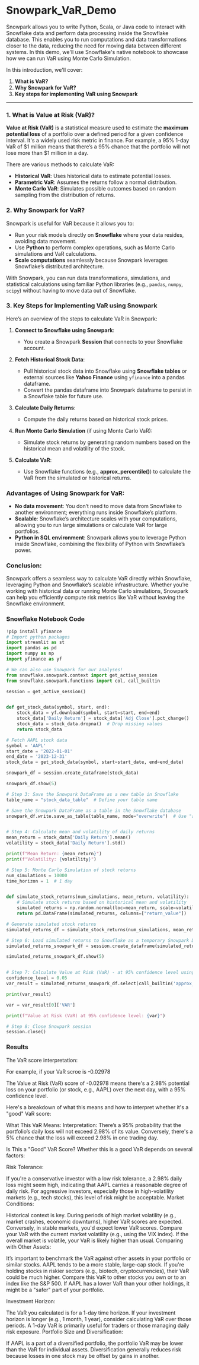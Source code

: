 # Snowpark_VaR_Demo

Snowpark allows you to write Python, Scala, or Java code to interact with Snowflake data and perform data processing inside the Snowflake database. This enables you to run computations and data transformations closer to the data, reducing the need for moving data between different systems. In this demo, we'll use Snowflake's native notebook to showcase how we can run VaR using Monte Carlo Simulation.

In this introduction, we'll cover:
1. **What is VaR?**
2. **Why Snowpark for VaR?**
3. **Key steps for implementing VaR using Snowpark**


---

### 1. What is Value at Risk (VaR)?
**Value at Risk (VaR)** is a statistical measure used to estimate the **maximum potential loss** of a portfolio over a defined period for a given confidence interval. It's a widely used risk metric in finance. For example, a 95% 1-day VaR of $1 million means that there’s a 95% chance that the portfolio will not lose more than $1 million in a day.

There are various methods to calculate VaR:
- **Historical VaR**: Uses historical data to estimate potential losses.
- **Parametric VaR**: Assumes the returns follow a normal distribution.
- **Monte Carlo VaR**: Simulates possible outcomes based on random sampling from the distribution of returns.

### 2. Why Snowpark for VaR?
Snowpark is useful for VaR because it allows you to:
- Run your risk models directly on **Snowflake** where your data resides, avoiding data movement.
- Use **Python** to perform complex operations, such as Monte Carlo simulations and VaR calculations.
- **Scale computations** seamlessly because Snowpark leverages Snowflake’s distributed architecture.

With Snowpark, you can run data transformations, simulations, and statistical calculations using familiar Python libraries (e.g., `pandas`, `numpy`, `scipy`) without having to move data out of Snowflake.

### 3. Key Steps for Implementing VaR using Snowpark

Here’s an overview of the steps to calculate VaR in Snowpark:

1. **Connect to Snowflake using Snowpark**:
   - You create a Snowpark **Session** that connects to your Snowflake account.

2. **Fetch Historical Stock Data**:
   - Pull historical stock data into Snowflake using **Snowflake tables** or external sources like **Yahoo Finance** using `yfinance` into a pandas dataframe.
   - Convert the pandas dataframe into Snowpark dataframe to persist in a Snowflake table for future use.

3. **Calculate Daily Returns**:
   - Compute the daily returns based on historical stock prices.

4. **Run Monte Carlo Simulation** (if using Monte Carlo VaR):
   - Simulate stock returns by generating random numbers based on the historical mean and volatility of the stock.

5. **Calculate VaR**:
   - Use Snowflake functions (e.g., **approx_percentile()**) to calculate the VaR from the simulated or historical returns.


### Advantages of Using Snowpark for VaR:
- **No data movement**: You don’t need to move data from Snowflake to another environment; everything runs inside Snowflake’s platform.
- **Scalable**: Snowflake’s architecture scales with your computations, allowing you to run large simulations or calculate VaR for large portfolios.
- **Python in SQL environment**: Snowpark allows you to leverage Python inside Snowflake, combining the flexibility of Python with Snowflake’s power.



### Conclusion:
Snowpark offers a seamless way to calculate VaR directly within Snowflake, leveraging Python and Snowflake’s scalable infrastructure. Whether you’re working with historical data or running Monte Carlo simulations, Snowpark can help you efficiently compute risk metrics like VaR without leaving the Snowflake environment.

### Snowflake Notebook Code
```python
!pip install yfinance
# Import python packages
import streamlit as st
import pandas as pd
import numpy as np
import yfinance as yf

# We can also use Snowpark for our analyses!
from snowflake.snowpark.context import get_active_session
from snowflake.snowpark.functions import col, call_builtin

session = get_active_session()


def get_stock_data(symbol, start, end):
    stock_data = yf.download(symbol, start=start, end=end)
    stock_data['Daily Return'] = stock_data['Adj Close'].pct_change()
    stock_data = stock_data.dropna()  # Drop missing values
    return stock_data

# Fetch AAPL stock data
symbol = 'AAPL'
start_date = '2022-01-01'
end_date = '2023-12-31'
stock_data = get_stock_data(symbol, start=start_date, end=end_date)

snowpark_df = session.create_dataframe(stock_data)

snowpark_df.show(5)

# Step 3: Save the Snowpark DataFrame as a new table in Snowflake
table_name = "stock_data_table"  # Define your table name

# Save the Snowpark DataFrame as a table in the Snowflake database
snowpark_df.write.save_as_table(table_name, mode="overwrite")  # Use "append" if you want to add to an existing table


# Step 4: Calculate mean and volatility of daily returns
mean_return = stock_data['Daily Return'].mean()
volatility = stock_data['Daily Return'].std()

print(f"Mean Return: {mean_return}")
print(f"Volatility: {volatility}")

# Step 5: Monte Carlo Simulation of stock returns
num_simulations = 10000
time_horizon = 1  # 1 day


def simulate_stock_returns(num_simulations, mean_return, volatility):
    # Simulate stock returns based on historical mean and volatility
    simulated_returns = np.random.normal(loc=mean_return, scale=volatility, size=num_simulations)
    return pd.DataFrame(simulated_returns, columns=["return_value"])

# Generate simulated stock returns
simulated_returns_df = simulate_stock_returns(num_simulations, mean_return, volatility)

# Step 6: Load simulated returns to Snowflake as a temporary Snowpark DataFrame
simulated_returns_snowpark_df = session.create_dataframe(simulated_returns_df)

simulated_returns_snowpark_df.show(5)


# Step 7: Calculate Value at Risk (VaR) - at 95% confidence level using Snowpark's approx_percentile
confidence_level = 0.05
var_result = simulated_returns_snowpark_df.select(call_builtin('approx_percentile', col('"return_value"'), confidence_level).alias('VaR')).collect()

print(var_result)

var = var_result[0]['VAR']

print(f"Value at Risk (VaR) at 95% confidence level: {var}")

# Step 8: Close Snowpark session
session.close()

```

### Results
The VaR score interpretation:

For example, if your VaR scroe is -0.02978

The Value at Risk (VaR) score of -0.02978 means there's a 2.98% potential loss on your portfolio (or stock, e.g., AAPL) over the next day, with a 95% confidence level.

Here's a breakdown of what this means and how to interpret whether it's a "good" VaR score:

What This VaR Means:
Interpretation: There’s a 95% probability that the portfolio’s daily loss will not exceed 2.98% of its value. Conversely, there's a 5% chance that the loss will exceed 2.98% in one trading day.

Is This a "Good" VaR Score?
Whether this is a good VaR depends on several factors:

Risk Tolerance:

If you're a conservative investor with a low risk tolerance, a 2.98% daily loss might seem high, indicating that AAPL carries a reasonable degree of daily risk.
For aggressive investors, especially those in high-volatility markets (e.g., tech stocks), this level of risk might be acceptable.
Market Conditions:

Historical context is key. During periods of high market volatility (e.g., market crashes, economic downturns), higher VaR scores are expected. Conversely, in stable markets, you'd expect lower VaR scores.
Compare your VaR with the current market volatility (e.g., using the VIX index). If the overall market is volatile, your VaR is likely higher than usual.
Comparing with Other Assets:

It’s important to benchmark the VaR against other assets in your portfolio or similar stocks. AAPL tends to be a more stable, large-cap stock. If you're holding stocks in riskier sectors (e.g., biotech, cryptocurrencies), their VaR could be much higher.
Compare this VaR to other stocks you own or to an index like the S&P 500. If AAPL has a lower VaR than your other holdings, it might be a "safer" part of your portfolio.

Investment Horizon:

The VaR you calculated is for a 1-day time horizon. If your investment horizon is longer (e.g., 1 month, 1 year), consider calculating VaR over those periods. A 1-day VaR is primarily useful for traders or those managing daily risk exposure.
Portfolio Size and Diversification:

If AAPL is a part of a diversified portfolio, the portfolio VaR may be lower than the VaR for individual assets. Diversification generally reduces risk because losses in one stock may be offset by gains in another.
